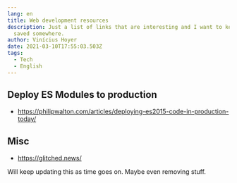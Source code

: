 ```yaml
---
lang: en
title: Web development resources
description: Just a list of links that are interesting and I want to keep than
  saved somewhere.
author: Vinícius Hoyer
date: 2021-03-10T17:55:03.503Z
tags:
  - Tech
  - English
---
```

## Deploy ES Modules to production

- <https://philipwalton.com/articles/deploying-es2015-code-in-production-today/>

## Misc

- <https://glitched.news/>

Will keep updating this as time goes on. Maybe even removing stuff.